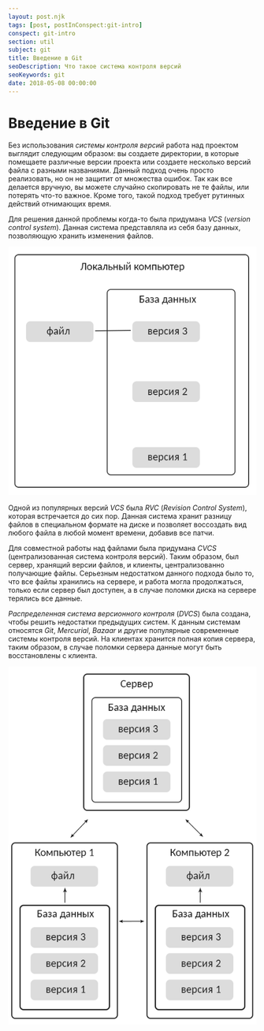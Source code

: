 ```yaml
---
layout: post.njk
tags: [post, postInConspect:git-intro]
conspect: git-intro
section: util
subject: git
title: Введение в Git
seoDescription: Что такое система контроля версий
seoKeywords: git
date: 2018-05-08 00:00:00
---
```

# Введение в Git

Без использования *системы контроля версий* работа над проектом выглядит следующим образом: вы создаете директории, в которые помещаете различные версии проекта или создаете несколько версий файла с разными названиями. Данный подход очень просто реализовать, но он не защитит от множества ошибок. Так как все делается вручную, вы можете случайно скопировать не те файлы, или потерять что-то важное. Кроме того, такой подход требует рутинных действий отнимающих время.

Для решения данной проблемы когда-то была придумана *VCS* (*version control system*). Данная система представляла из себя базу данных, позволяющую хранить изменения файлов.

![принцип версионного контроля](/assets/img/util/git/git-intro/vvedenie-git/img1.png "принцип версионного контроля")

Одной из популярных версий *VCS* была *RVC* (*Revision Control System*), которая встречается до сих пор. Данная система хранит разницу файлов в специальном формате на диске и позволяет воссоздать вид любого файла в любой момент времени, добавив все патчи.

Для совместной работы над файлами была придумана *CVCS* (централизованная система контроля версий). Таким образом, был сервер, хранящий версии файлов, и клиенты, централизованно получающие файлы. Серьезным недостатком данного подхода было то, что все файлы хранились на сервере, и работа могла продолжаться, только если сервер был доступен, а в случае поломки диска на сервере терялись все данные.

*Распределенная система версионного контроля* (*DVCS*) была создана, чтобы решить недостатки предыдущих систем. К данным системам относятся *Git*, *Mercurial*, *Bazaar* и другие популярные современные системы контроля версий. На клиентах хранится полная копия сервера, таким образом, в случае поломки сервера данные могут быть восстановлены с клиента.

![схема DVCS](/assets/img/util/git/git-intro/vvedenie-git/img2.png "схема DVCS")